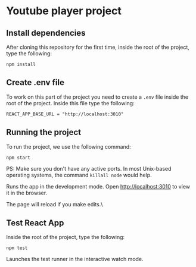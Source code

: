 # Youtube player project

## Install dependencies

After cloning this repository for the first time, inside the root of the project, type the following:

```
npm install
```
## Create .env file

To work on this part of the project you need to create a `.env` file inside the root of the project. Inside this file type the following:

```shell
REACT_APP_BASE_URL = "http://localhost:3010"
```


## Running the project

To run the project, we use the following command:

`npm start`

PS: Make sure you don't have any active ports. In most Unix-based operating systems, the command `killall node` would help. 

Runs the app in the development mode.
Open [http://localhost:3010](http://localhost:3010) to view it in the browser.

The page will reload if you make edits.\

## Test React App

Inside the root of the project, type the following:

```
npm test
```

Launches the test runner in the interactive watch mode.
